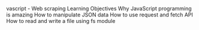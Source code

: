 vascript - Web scraping
Learning Objectives
Why JavaScript programming is amazing
How to manipulate JSON data
How to use request and fetch API
How to read and write a file using fs module
